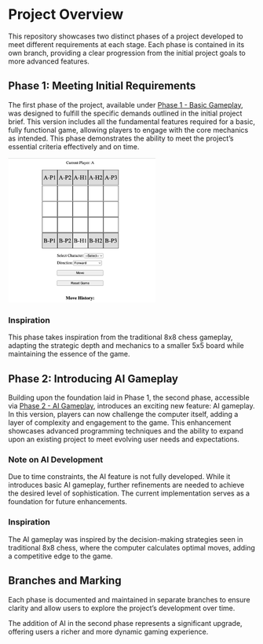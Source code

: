 # Project Overview

This repository showcases two distinct phases of a project developed to meet different requirements at each stage. Each phase is contained in its own branch, providing a clear progression from the initial project goals to more advanced features.

## Phase 1: Meeting Initial Requirements

The first phase of the project, available under [Phase 1 - Basic Gameplay](https://chess-like-game-swart.vercel.app/), was designed to fulfill the specific demands outlined in the initial project brief. This version includes all the fundamental features required for a basic, fully functional game, allowing players to engage with the core mechanics as intended. This phase demonstrates the ability to meet the project’s essential criteria effectively and on time.

<img src="basic_gameplay.png" alt="Alt text" width="300"/>


### Inspiration

This phase takes inspiration from the traditional 8x8 chess gameplay, adapting the strategic depth and mechanics to a smaller 5x5 board while maintaining the essence of the game.

## Phase 2: Introducing AI Gameplay

Building upon the foundation laid in Phase 1, the second phase, accessible via [Phase 2 - AI Gameplay](https://jay6879.github.io/chess-like-game/), introduces an exciting new feature: AI gameplay. In this version, players can now challenge the computer itself, adding a layer of complexity and engagement to the game. This enhancement showcases advanced programming techniques and the ability to expand upon an existing project to meet evolving user needs and expectations.

### Note on AI Development

Due to time constraints, the AI feature is not fully developed. While it introduces basic AI gameplay, further refinements are needed to achieve the desired level of sophistication. The current implementation serves as a foundation for future enhancements.

### Inspiration

The AI gameplay was inspired by the decision-making strategies seen in traditional 8x8 chess, where the computer calculates optimal moves, adding a competitive edge to the game.

## Branches and Marking

Each phase is documented and maintained in separate branches to ensure clarity and allow users to explore the project’s development over time. 

The addition of AI in the second phase represents a significant upgrade, offering users a richer and more dynamic gaming experience.
